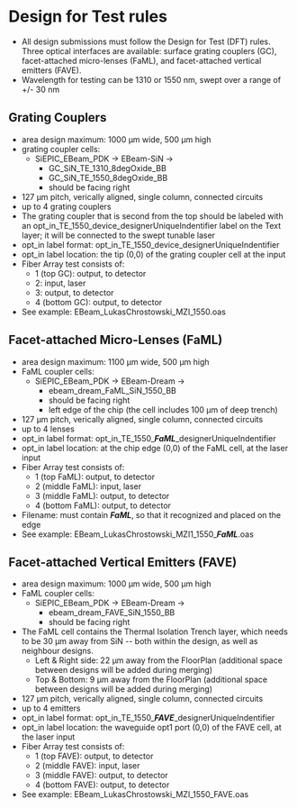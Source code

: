 
# Design for Test rules

- All design submissions must follow the Design for Test (DFT) rules. Three optical interfaces are available: surface grating couplers (GC), facet-attached micro-lenses (FaML), and facet-attached vertical emitters (FAVE).
 - Wavelength for testing can be 1310 or 1550 nm, swept over a range of +/- 30 nm

## Grating Couplers

- area design maximum: 1000 µm wide, 500 µm high
- grating coupler cells:
  - SiEPIC_EBeam_PDK -> EBeam-SiN -> 
    - GC_SiN_TE_1310_8degOxide_BB
    - GC_SiN_TE_1550_8degOxide_BB
    - should be facing right
- 127 µm pitch, verically aligned, single column, connected circuits
- up to 4 grating couplers
- The grating coupler that is second from the top should be labeled with an opt_in_TE_1550_device_designerUniqueIndentifier label on the Text layer; it will be connected to the swept tunable laser
- opt_in label format: opt_in_TE_1550_device_designerUniqueIndentifier
- opt_in label location: the tip (0,0) of the grating coupler cell at the input
- Fiber Array test consists of: 
  - 1 (top GC): output, to detector
  - 2: input, laser
  - 3: output, to detector
  - 4 (bottom GC): output, to detector
- See example: EBeam_LukasChrostowski_MZI_1550.oas
  
## Facet-attached Micro-Lenses (FaML)

- area design maximum: 1100 µm wide, 500 µm high
- FaML coupler cells:
  - SiEPIC_EBeam_PDK -> EBeam-Dream -> 
    - ebeam_dream_FaML_SiN_1550_BB
    - should be facing right
    - left edge of the chip (the cell includes 100 µm of deep trench)
- 127 µm pitch, verically aligned, single column, connected circuits
- up to 4 lenses
- opt_in label format: opt_in_TE_1550_***FaML***_designerUniqueIndentifier
- opt_in label location: at the chip edge (0,0) of the FaML cell, at the laser input
- Fiber Array test consists of: 
  - 1 (top FaML): output, to detector
  - 2 (middle FaML): input, laser
  - 3 (middle FaML): output, to detector
  - 4 (bottom FaML): output, to detector
- Filename: must contain ***FaML***, so that it recognized and placed on the edge
- See example: EBeam_LukasChrostowski_MZI1_1550_***FaML***.oas

## Facet-attached Vertical Emitters (FAVE)

- area design maximum: 1000 µm wide, 500 µm high
- FaML coupler cells:
  - SiEPIC_EBeam_PDK -> EBeam-Dream -> 
    - ebeam_dream_FAVE_SiN_1550_BB
    - should be facing right
- The FaML cell contains the Thermal Isolation Trench layer, which needs to be 30 µm away from SiN -- both within the design, as well as neighbour designs.
  - Left & Right side: 22 µm away from the FloorPlan (additional space between designs will be added during merging)
  - Top & Bottom: 9 µm away from the FloorPlan (additional space between designs will be added during merging)
- 127 µm pitch, verically aligned, single column, connected circuits
- up to 4 emitters
- opt_in label format: opt_in_TE_1550_***FAVE***_designerUniqueIndentifier
- opt_in label location: the waveguide opt1 port (0,0) of the FAVE cell, at the laser input
- Fiber Array test consists of: 
  - 1 (top FAVE): output, to detector
  - 2 (middle FAVE): input, laser
  - 3 (middle FAVE): output, to detector
  - 4 (bottom FAVE): output, to detector
- See example: EBeam_LukasChrostowski_MZI_1550_FAVE.oas

